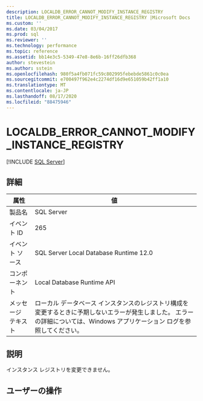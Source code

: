 ```yaml
---
description: LOCALDB_ERROR_CANNOT_MODIFY_INSTANCE_REGISTRY
title: LOCALDB_ERROR_CANNOT_MODIFY_INSTANCE_REGISTRY |Microsoft Docs
ms.custom: ''
ms.date: 03/04/2017
ms.prod: sql
ms.reviewer: ''
ms.technology: performance
ms.topic: reference
ms.assetid: bb14e3c5-5349-47e8-8e6b-16ff26dfb368
author: stevestein
ms.author: sstein
ms.openlocfilehash: 980f5a4fb071fc59c802995febebde5861c0c0ea
ms.sourcegitcommit: e700497f962e4c2274df16d9e651059b42ff1a10
ms.translationtype: MT
ms.contentlocale: ja-JP
ms.lasthandoff: 08/17/2020
ms.locfileid: "88475946"
---
```

# <a name="localdb_error_cannot_modify_instance_registry"></a>LOCALDB_ERROR_CANNOT_MODIFY_INSTANCE_REGISTRY
 [!INCLUDE [SQL Server](../../includes/applies-to-version/sqlserver.md)]
    
## <a name="details"></a>詳細  
  
| 属性 | 値 |
| --------- | ----- |
|製品名|SQL Server|  
|イベント ID|265|  
|イベント ソース|SQL Server Local Database Runtime 12.0|  
|コンポーネント|Local Database Runtime API|  
|メッセージ テキスト|ローカル データベース インスタンスのレジストリ構成を変更するときに予期しないエラーが発生しました。 エラーの詳細については、Windows アプリケーション ログを参照してください。|  
  
## <a name="explanation"></a>説明  
 インスタンス レジストリを変更できません。  
  
## <a name="user-action"></a>ユーザーの操作  
  
